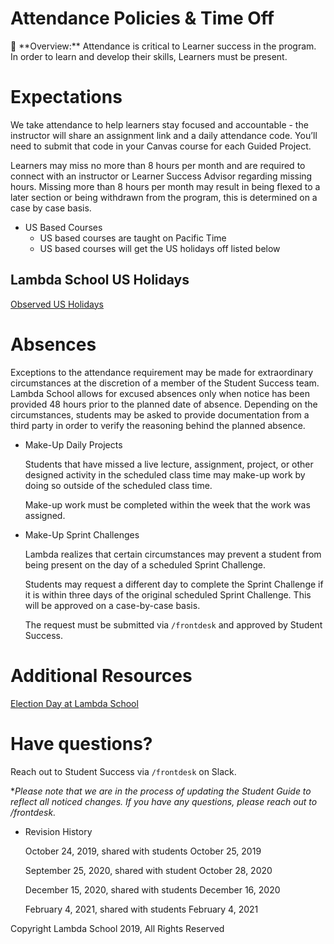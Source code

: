 # Attendance Policies & Time Off

<aside>
📌 **Overview:** Attendance is critical to Learner success in the program. In order to learn and develop their skills, Learners must be present.

</aside>

# Expectations

We take attendance to help learners stay focused and accountable - the instructor will share an assignment link and a daily attendance code. You’ll need to submit that code in your Canvas course for each Guided Project.

Learners may miss no more than 8 hours per month and are required to connect with an instructor or Learner Success Advisor regarding missing hours. Missing more than 8 hours per month may result in being flexed to a later section or being withdrawn from the program, this is determined on a case by case basis.

- US Based Courses
    - US based courses are taught on Pacific Time
    - US based courses will get the US holidays off listed below

## Lambda School US Holidays

 

[Observed US Holidays](Attendance%20Policies%20&%20Time%20Off%2032a3d3c40ff74a80b94def21d0dc2d0f/Observed%20US%20Holidays%2055cb4cfb61a142508b530688ed51a1b7.csv)

# Absences

Exceptions to the attendance requirement may be made for extraordinary circumstances at the discretion of a member of the Student Success team. Lambda School allows for excused absences only when notice has been provided 48 hours prior to the planned date of absence. Depending on the circumstances, students may be asked to provide documentation from a third party in order to verify the reasoning behind the planned absence. 

- Make-Up Daily Projects
    
    Students that have missed a live lecture, assignment, project, or other designed activity in the scheduled class time may make-up work by doing so outside of the scheduled class time.
    
    Make-up work must be completed within the week that the work was assigned. 
    
- Make-Up Sprint Challenges
    
    Lambda realizes that certain circumstances may prevent a student from being present on the day of a scheduled Sprint Challenge. 
    
    Students may request a different day to complete the Sprint Challenge if it is within three days of the original scheduled Sprint Challenge. This will be approved on a case-by-case basis. 
    
    The request must be submitted via `/frontdesk` and approved by Student Success. 
    

# **Additional Resources**

[Election Day at Lambda School](Attendance%20Policies%20&%20Time%20Off%2032a3d3c40ff74a80b94def21d0dc2d0f/Election%20Day%20at%20Lambda%20School%20e1f61a0b728b40bcb36bcf1ebe73f3f7.md)

# Have questions?

Reach out to Student Success via `/frontdesk` on Slack.

**Please note that we are in the process of updating the Student Guide to reflect all noticed changes. If you have any questions, please reach out to /frontdesk.*

- Revision History
    
    October 24, 2019, shared with students October 25, 2019
    
    September 25, 2020, shared with student October 28, 2020
    
    December 15, 2020, shared with students December 16, 2020
    
    February 4, 2021, shared with students February 4, 2021
    

Copyright Lambda School 2019, All Rights Reserved